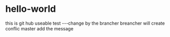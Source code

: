 # hello-world
this is git hub useable  test  ---change by the brancher
breancher will create conflic
master add the message

